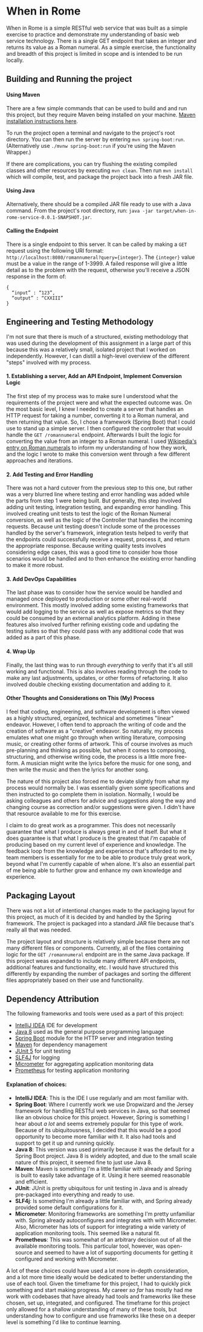 # When in Rome

When in Rome is a simple RESTful web service that was built as a simple exercise to practice and demonstrate my understanding of basic web service technology. There is a single GET endpoint that takes an integer and returns its value as a Roman numeral. As a simple exercise, the functionality and breadth of this project is limited in scope and is intended to be run locally. 

## Building and Running the project

#### Using Maven

There are a few simple commands that can be used to build and and run this project, but they require Maven being installed on your machine. [Maven installation instructions here](https://maven.apache.org/install.html).

To run the project open a terminal and navigate to the project's root directory. You can then run the server by entering `mvn spring-boot:run`. (Alternatively use `./mvnw spring-boot:run` if you're using the Maven Wrapper.)

If there are complications, you can try flushing the existing compiled classes and other resources by executing `mvn clean`. Then run `mvn install` which will compile, test, and package the project back into a fresh JAR file. 

#### Using Java

Alternatively, there should be a compiled JAR file ready to use with a Java command. From the project's root directory, run: `java -jar target/when-in-rome-service-0.0.1-SNAPSHOT.jar`.

#### Calling the Endpoint

There is a single endpoint to this server. It can be called by making a `GET` request using the following URI format: `http://localhost:8080/romannumeral?query={integer}`. The `{integer}` value must be a value in the range of 1-3999. A failed response will give a little detail as to the problem with the request, otherwise you'll receive a JSON response in the form of:

```
{
  “input” : “123”,
  “output” : “CXXIII”
}
```

## Engineering and Testing Methodology

I'm not sure that there is much of a structured, existing methodology that was used during the development of this assignment in a large part of this because this was a relatively small, isolated project that I worked on independently. However, I can distill a high-level overview of the different "steps" involved with my process.

#### 1. Establishing a server, Add an API Endpoint, Implement Conversion Logic

The first step of my process was to make sure I understood what the requirements of the project were and what the expected outcome was. On the most basic level, I knew I needed to create a server that handles an HTTP request for taking a number, converting it to a Roman numeral, and then returning that value. So, I chose a framework (Spring Boot) that I could use to stand up a simple server. I then configured the controller that would handle the `GET /romannumeral` endpoint. Afterwards I built the logic for converting the value from an integer to a Roman numeral. I used [Wikipedia's entry on Roman numerals](https://en.wikipedia.org/wiki/Roman_numerals) to inform my understanding of how they work, and the logic I wrote to make this conversion went through a few different approaches and iterations. 

#### 2. Add Testing and Error Handling

There was not a hard cutover from the previous step to this one, but rather was a very blurred line where testing and error handling was added while the parts from step 1 were being built. But generally, this step involved adding unit testing, integration testing, and expanding error handling. This involved creating unit tests to test the logic of the Roman Numeral conversion, as well as the logic of the Controller that handles the incoming requests. Because unit testing doesn't include some of the processes handled by the server's framework, integration tests helped to verify that the endpoints could successfully receive a request, process it, and return the appropriate response. Because writing quality tests involves considering edge cases, this was a good time to consider how those scenarios would be handled and to then enhance the existing error handling to make it more robust.

#### 3. Add DevOps Capabilities

The last phase was to consider how the service would be handled and managed once deployed to production or some other real-world environment. This mostly involved adding some existing frameworks that would add logging to the service as well as expose metrics so that they could be consumed by an external analytics platform. Adding in these features also involved further refining existing code and updating the testing suites so that they could pass with any additional code that was added as a part of this phase.

#### 4. Wrap Up

Finally, the last thing was to run through _everything_ to verify that it's all still working and functional. This is also involves reading through the code to make any last adjustments, updates, or other forms of refactoring. It also involved double checking existing documentation and adding to it.

#### Other Thoughts and Considerations on This (My) Process

I feel that coding, engineering, and software development is often viewed as a highly structured, organized, technical and sometimes "linear" endeavor. However, I often tend to approach the writing of code and the creation of software as a "creative" endeavor. So naturally, my process emulates what one might go through when writing literature, composing music, or creating other forms of artwork. This of course involves as much pre-planning and thinking as possible, but when it comes to composing, structuring, and otherwise writing code, the process is a little more free-form. A musician might write the lyrics before the music for one song, and then write the music and then the lyrics for another song. 

The nature of this project also forced me to deviate slightly from what my process would normally be. I was essentially given some specifications and then instructed to go complete them in isolation. Normally, I would be asking colleagues and others for advice and suggestions along the way and changing course as correction and/or suggestions were given. I didn't have that resource available to me for this exercise. 

I claim to do great work as a programmer. This does not necessarily guarantee that what I produce is always great in and of itself. But what it does guarantee is that what I produce is the greatest that _I'm_ capable of producing based on my current level of experience and knowledge. The feedback loop from the knowledge and experience that's afforded to me by team members is essentially for me to be able to produce truly great work, beyond what I'm currently capable of when alone. It's also an essential part of me being able to further grow and enhance my own knowledge and experience. 

## Packaging Layout

There was not a lot of intentional changes made to the packaging layout for this project, as much of it is decided by and handled by the Spring framework. The project is packaged into a standard JAR file because that's really all that was needed. 

The project layout and structure is relatively simple because there are not many different files or components. Currently, all of the files containing logic for the `GET /romannumeral` endpoint are in the same Java package. If this project weas expanded to include many different API endpoints, additional features and functionality, etc. I would have structured this differently by expanding the number of packages and sorting the different files appropriately based on their use and functionality.

## Dependency Attribution

The following frameworks and tools were used as a part of this project:

* [IntelliJ IDEA](https://www.jetbrains.com/idea/) IDE for development
* [Java 8](https://www.oracle.com/java/technologies/javase/javase8-archive-downloads.html) used as the general purpose programming language
* [Spring Boot](https://spring.io/projects/spring-boot) module for the HTTP server and integration testing
* [Maven](https://maven.apache.org/) for dependency management
* [JUnit 5](https://junit.org/junit5/) for unit testing
* [SLF4J](http://www.slf4j.org/) for logging
* [Micrometer](https://micrometer.io/) for aggregating application monitoring data
* [Prometheus](https://prometheus.io/) for testing application monitoring

#### Explanation of choices:

* **IntelliJ IDEA**: This is the IDE I use regularly and am most familiar with. 
* **Spring Boot**: Where I currently work we use Dropwizard and the Jersey framework for handling RESTful web services in Java, so that seemed like an obvious choice for this project. However, Spring is something I hear about _a lot_ and seems extremely popular for this type of work. Because of its ubiquitousness, I decided that this would be a good opportunity to become more familiar with it. It also had tools and support to get it up and running quickly. 
* **Java 8**: This version was used primarily because it was the default for a Spring Boot project. Java 8 is widely adopted, and due to the small scale nature of this project, it seemed fine to just use Java 8. 
* **Maven**: Maven is something I'm a little familiar with already and Spring is built to easily take advantage of it. Using it here seemed reasonable and efficient.
* **JUnit**: JUnit is pretty ubiquitous for unit testing in Java and is already pre-packaged into everything and ready to use.
* **SLF4j**: Is something I'm already a little familiar with, and Spring already provided some default configurations for it.
* **Micrometer**: Monitoring frameworks are something I'm pretty unfamiliar with. Spring already autoconfigures and integrates with with Micrometer. Also, Micrometer has lots of support for integrating a wide variety of application monitoring tools. This seemed like a natural fit.
* **Prometheus**: This was somewhat of an arbitrary decision out of all the available monitoring tools. This particular tool, however, was open-source and seemed to have a lot of supporting documents for getting it configured and working with Micrometer.

A lot of these choices could have used a lot more in-depth consideration, and a lot more time ideally would be dedicated to better understanding the use of each tool. Given the timeframe for this project, I had to quickly pick something and start making progress. My career _so far_ has mostly had me work with codebases that have already had tools and frameworks like these chosen, set up, integrated, and configured. The timeframe for this project only allowed for a shallow understanding of many of these tools, but understanding how to configure and use frameworks like these on a deeper level is something I'd like to continue learning. 
